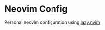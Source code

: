 # Neovim Config

Personal neovim configuration using [lazy.nvim](https://github.com/folke/lazy.nvim)
